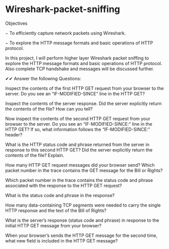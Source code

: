 # Wireshark-packet-sniffing

Objectives


− To efficiently capture network packets using Wireshark.



− To explore the HTTP message formats and basic operations of HTTP protocol.


In this project, I will perform higher layer Wireshark packet sniffing to explore the HTTP message formats and 
basic operations of HTTP protocol. Also complete TCP handshake and messages will be discussed further. 




✔✔ Answer the following Questions:



Inspect the contents of the first HTTP GET request from your browser to the 
server. Do you see an “IF-MODIFIED-SINCE” line in the HTTP GET?


Inspect the contents of the server response. Did the server explicitly return the 
contents of the file? How can you tell?


 Now inspect the contents of the second HTTP GET request from your browser to 
the server. Do you see an “IF-MODIFIED-SINCE:” line in the HTTP GET? If 
so, what information follows the “IF-MODIFIED-SINCE:” header?


 What is the HTTP status code and phrase returned from the server in response to 
this second HTTP GET? Did the server explicitly return the contents of the file? 
Explain.

 How many HTTP GET request messages did your browser send? Which packet 
number in the trace contains the GET message for the Bill or Rights?

 Which packet number in the trace contains the status code and phrase associated 
with the response to the HTTP GET request?

 What is the status code and phrase in the response?

  
 How many data-containing TCP segments were needed to carry the single HTTP 
response and the text of the Bill of Rights?

 What is the server’s response (status code and phrase) in response to the initial 
HTTP GET message from your browser?


 When your browser’s sends the HTTP GET message for the second time, what 
new field is included in the HTTP GET message?



